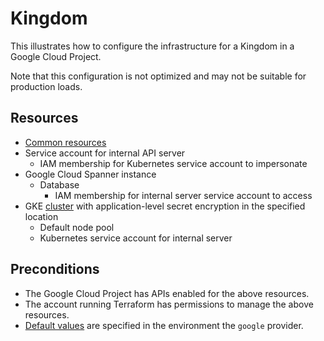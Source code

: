 # Kingdom

This illustrates how to configure the infrastructure for a Kingdom in a Google
Cloud Project.

Note that this configuration is not optimized and may not be suitable for
production loads.

## Resources

*   [Common resources](../../modules/common)
*   Service account for internal API server
    *   IAM membership for Kubernetes service account to impersonate
*   Google Cloud Spanner instance
    *   Database
        *   IAM membership for internal server service account to access
*   GKE [cluster](../../modules/cluster) with application-level secret
    encryption in the specified location
    *   Default node pool
    *   Kubernetes service account for internal server

## Preconditions

*   The Google Cloud Project has APIs enabled for the above resources.
*   The account running Terraform has permissions to manage the above resources.
*   [Default values](https://registry.terraform.io/providers/hashicorp/google/latest/docs/guides/provider_reference#provider-default-values-configuration)
    are specified in the environment the `google` provider.
